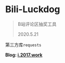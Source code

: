 # Bili-Luckdog

> B站评论区抽奖工具
>
> 2020.5.21

第三方库`requests`

**Blog: [i.2017.work](https://i.2017.work)**
